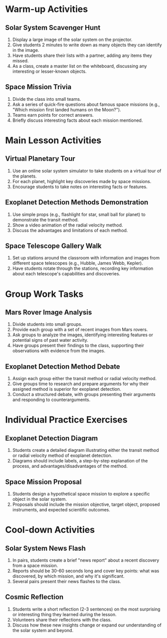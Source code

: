 # Warm-up Activities

## Solar System Scavenger Hunt
1. Display a large image of the solar system on the projector.
2. Give students 2 minutes to write down as many objects they can identify in the image.
3. Have students share their lists with a partner, adding any items they missed.
4. As a class, create a master list on the whiteboard, discussing any interesting or lesser-known objects.

## Space Mission Trivia
1. Divide the class into small teams.
2. Ask a series of quick-fire questions about famous space missions (e.g., "Which mission first landed humans on the Moon?").
3. Teams earn points for correct answers.
4. Briefly discuss interesting facts about each mission mentioned.

# Main Lesson Activities

## Virtual Planetary Tour
1. Use an online solar system simulator to take students on a virtual tour of the planets.
2. For each planet, highlight key discoveries made by space missions.
3. Encourage students to take notes on interesting facts or features.

## Exoplanet Detection Methods Demonstration
1. Use simple props (e.g., flashlight for star, small ball for planet) to demonstrate the transit method.
2. Show a video animation of the radial velocity method.
3. Discuss the advantages and limitations of each method.

## Space Telescope Gallery Walk
1. Set up stations around the classroom with information and images from different space telescopes (e.g., Hubble, James Webb, Kepler).
2. Have students rotate through the stations, recording key information about each telescope's capabilities and discoveries.

# Group Work Tasks

## Mars Rover Image Analysis
1. Divide students into small groups.
2. Provide each group with a set of recent images from Mars rovers.
3. Ask groups to analyze the images, identifying interesting features or potential signs of past water activity.
4. Have groups present their findings to the class, supporting their observations with evidence from the images.

## Exoplanet Detection Method Debate
1. Assign each group either the transit method or radial velocity method.
2. Give groups time to research and prepare arguments for why their assigned method is superior for exoplanet detection.
3. Conduct a structured debate, with groups presenting their arguments and responding to counterarguments.

# Individual Practice Exercises

## Exoplanet Detection Diagram
1. Students create a detailed diagram illustrating either the transit method or radial velocity method of exoplanet detection.
2. Diagrams should include labels, a step-by-step explanation of the process, and advantages/disadvantages of the method.

## Space Mission Proposal
1. Students design a hypothetical space mission to explore a specific object in the solar system.
2. Proposals should include the mission objective, target object, proposed instruments, and expected scientific outcomes.

# Cool-down Activities

## Solar System News Flash
1. In pairs, students create a brief "news report" about a recent discovery from a space mission.
2. Reports should be 30-60 seconds long and cover key points: what was discovered, by which mission, and why it's significant.
3. Several pairs present their news flashes to the class.

## Cosmic Reflection
1. Students write a short reflection (2-3 sentences) on the most surprising or interesting thing they learned during the lesson.
2. Volunteers share their reflections with the class.
3. Discuss how these new insights change or expand our understanding of the solar system and beyond.